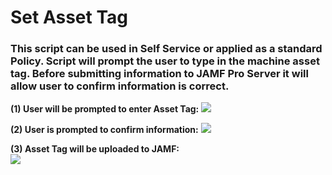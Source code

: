<h1>Set Asset Tag</h1>

<h3>This script can be used in Self Service or applied as a standard Policy.  Script will prompt the
user to type in the machine asset tag.  Before submitting information to JAMF Pro Server it will
allow user to confirm information is correct.</h3>

<b>(1) User will be prompted to enter Asset Tag:</b>
<img src="https://github.com/stuutz/JAMF-Scripts/blob/master/Set_Asset_Tag/Images/Asset_Tag_Prompt.png">

<b>(2) User is prompted to confirm information:</b>
<img src="https://github.com/stuutz/JAMF-Scripts/blob/master/Set_Asset_Tag/Images/Asset_Tag_Confirmation.png">

<b>(3) Asset Tag will be uploaded to JAMF:</b><br>
<img src="https://github.com/stuutz/JAMF-Scripts/blob/master/Set_Asset_Tag/Images/Asset_Tag_sent_to_JAMF.png">
